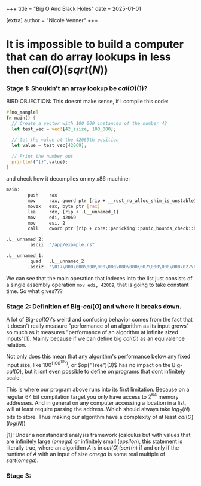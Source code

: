 +++
title = "Big O And Black Holes"
date = 2025-01-01

[extra]
author = "Nicole Venner"
+++

# It is impossible to build a computer that can do array lookups in less then $cal(O)(sqrt(N))$

### Stage 1: Shouldn't an array lookup be $cal(O)(1)$?

BIRD OBJECTION: This doesnt make sense, if I compile this code:

```rs
#[no_mangle]
fn main() {
  // Create a vector with 100_000 instances of the number 42
  let test_vec = vec![42_isize, 100_000];

  // Get the value at the 42069th position
  let value = test_vec[42069];

  // Print the number out
  println!("{}",value);
}
```

and check how it decompiles on my x86 machine:

```bash
main:
        push    rax
        mov     rax, qword ptr [rip + __rust_no_alloc_shim_is_unstable@GOTPCREL]
        movzx   eax, byte ptr [rax]
        lea     rdx, [rip + .L__unnamed_1]
        mov     edi, 42069
        mov     esi, 2
        call    qword ptr [rip + core::panicking::panic_bounds_check::hc5c09b1b32c09393@GOTPCREL]

.L__unnamed_2:
        .ascii  "/app/example.rs"

.L__unnamed_1:
        .quad   .L__unnamed_2
        .asciz  "\017\000\000\000\000\000\000\000\007\000\000\000\027\000\000"
```

We can see that the main operation that indexes into the list just consists of a single assembly operation `mov edi, 42069`, that is going to take constant time. So what gives???

### Stage 2: Definition of Big-$cal(O)$ and where it breaks down.

A lot of Big-$cal(O)$'s weird and confusing behavior comes from the fact that it doesn't really measure "performance of an algorithm as its input grows" so much as it measures "performance of an algorithm at infinite sized inputs"[1]. Mainly because if we can define big $cal(O)$ as an equivalence relation.

<!-- $$ -->
<!-- cal(O)(A) = cal(O)(B) upright(  if and only if  )\lim_{n arrow \infty} \frac{upright(Runtime)(A(n))}{upright(Runtime)(B(n))}= upright(a nonzero real number) -->
<!-- $$ -->

Not only does this mean that any algorithm's performance below any fixed input size, like $100^(100^100)$, or $op("Tree")(3)$ has no impact on the Big-$cal(O)$, but it isnt even possible to define on programs that dont infinitely scale.

This is where our program above runs into its first limitation. Because on a regular 64 bit compilation target you only have access to $2^64$ memory addresses. And in general on any computer accessing a location in a list, will at least require parsing the address. Which should always take $log_2(N)$ bits to store. Thus making our algorithm have a complexity of at least $cal(O)(log(N))$

[1]: Under a nonstandard analysis framework (calculus but with values that are infinitely large $(omega)$ or infinitely small $(epsilon)$, this statement is literally true, where an algorithm $A$ is in $cal(O)(sqrt(n)$ if and only if the runtime of $A$ with an input of size $omega$ is some real multiple of $sqrt(omega)$.

### Stage 3:
